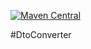 [![Maven Central](https://img.shields.io/maven-central/v/com.github.abejoy/DtoConverter.svg?label=Maven%20Central)](https://search.maven.org/search?q=g:%22com.github.abejoy%22%20AND%20a:%22DtoConverter%22)

#DtoConverter
